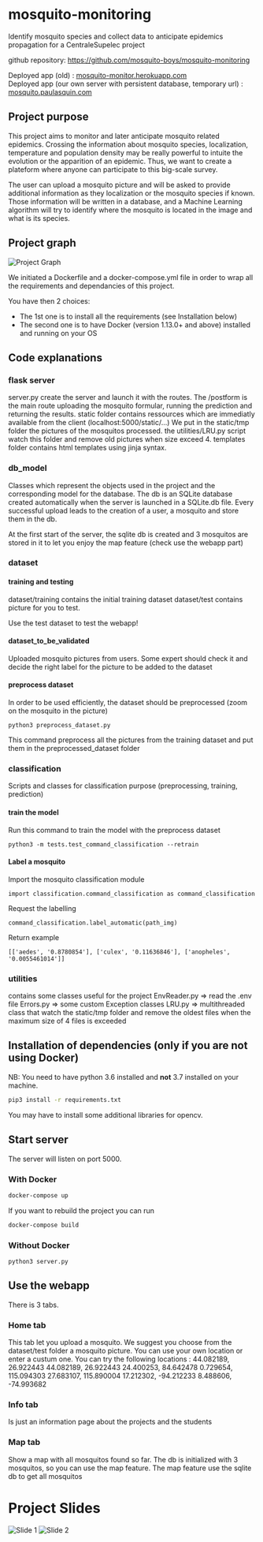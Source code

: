 # mosquito-monitoring
Identify mosquito species and collect data to anticipate epidemics propagation
for a CentraleSupelec project

github repository:
https://github.com/mosquito-boys/mosquito-monitoring

Deployed app (old) : [mosquito-monitor.herokuapp.com](https://mosquito-monitor.herokuapp.com)   
Deployed app (our own server with persistent database, temporary url) : [mosquito.paulasquin.com](http://mosquito.paulasquin.com) 

## Project purpose
This project aims to monitor and later anticipate mosquito related epidemics.
Crossing the information about mosquito species, localization, temperature and population density may be really powerful to intuite the evolution or the apparition of an epidemic. Thus, we want to create a plateform where anyone can participate to this big-scale survey.

The user can upload a mosquito picture and will be asked to provide additional information as they localization or the mosquito species if known.
Those information will be written in a database, and a Machine Learning algorithm will try to identify where the mosquito is located in the image and what is its species. 

## Project graph
![Project Graph](docs/graph_project.png) 

We initiated a Dockerfile and a docker-compose.yml file in order to wrap all the requirements and dependancies of this project.

You have then 2 choices:

- The 1st one is to install all the requirements (see Installation below)
- The second one is to have Docker (version 1.13.0+ and above) installed and running on your OS

## Code explanations

### flask server

server.py create the server and launch it with the routes.
The /postform is the main route uploading the mosquito formular, running the prediction and returning the results.
static folder contains ressources which are immediatly available from the client (localhost:5000/static/...)
We put in the static/tmp folder the pictures of the mosquitos processed. the utilities/LRU.py script watch this folder and remove old pictures when size exceed 4.
templates folder contains html templates using jinja syntax.

### db_model

Classes which represent the objects used in the project and the corresponding model for the database.
The db is an SQLite database created automatically when the server is launched in a SQLite.db file.
Every successful upload leads to the creation of a user, a mosquito and store them in the db.

At the first start of the server, the sqlite db is created and 3 mosquitos are stored in it to let you enjoy the map feature (check use the webapp part)

### dataset

#### training and testing

dataset/training contains the initial training dataset
dataset/test contains picture for you to test.

Use the test dataset to test the webapp!

#### dataset_to_be_validated

Uploaded mosquito pictures from users. Some expert should check it and decide the right label for the picture to be added to the dataset

#### preprocess dataset

In order to be used efficiently, the dataset should be preprocessed (zoom on the mosquito in the picture)
```
python3 preprocess_dataset.py
```
This command preprocess all the pictures from the training dataset and put them in the preprocessed_dataset folder

### classification

Scripts and classes for classification purpose (preprocessing, training, prediction)

#### train the model
Run this command to train the model with the preprocess dataset
```
python3 -m tests.test_command_classification --retrain
```

#### Label a mosquito
Import the mosquito classification module
```
import classification.command_classification as command_classification
```

Request the labelling
```
command_classification.label_automatic(path_img)
```

Return example 
```
[['aedes', '0.8780854'], ['culex', '0.11636846'], ['anopheles', '0.0055461014']]
```



### utilities

contains some classes useful for the project
EnvReader.py => read the .env file 
Errors.py => some custom Exception classes
LRU.py => multithreaded class that watch the static/tmp folder and remove the oldest files when the maximum size of 4 files is exceeded


## Installation of dependencies (only if you are not using Docker)

NB: You need to have python 3.6 installed and **not** 3.7 installed on your machine.

```bash
pip3 install -r requirements.txt
```

You may have to install some additional libraries for opencv.

## Start server

The server will listen on port 5000.

### With Docker

```bash
docker-compose up
```

If you want to rebuild the project you can run 

```bash
docker-compose build
```

### Without Docker
```
python3 server.py
```

## Use the webapp

There is 3 tabs.

### Home tab

This tab let you upload a mosquito.
We suggest you choose from the dataset/test folder a mosquito picture.
You can use your own location or enter a custum one. You can try the following locations :
44.082189, 26.922443
44.082189, 26.922443
24.400253, 84.642478
0.729654, 115.094303
27.683107, 115.890004
17.212302, -94.212233
8.488606, -74.993682

### Info tab
Is just an information page about the projects and the students

### Map tab
Show a map with all mosquitos found so far. The db is initialized with 3 mosquitos, so you can use the map feature.
The map feature use the sqlite db to get all mosquitos 

# Project Slides
![Slide 1](docs/slide_1.png) 
![Slide 2](docs/slide_2.png) 
